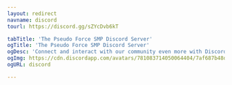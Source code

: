 ```yaml
---
layout: redirect
navname: discord
tourl: https://discord.gg/sZYcDvb6kT

tabTitle: 'The Pseudo Force SMP Discord Server'
ogTitle: 'The Pseudo Force SMP Discord Server'
ogDesc: 'Connect and interact with our community even more with Discord!'
ogImg: https://cdn.discordapp.com/avatars/781083714050064404/7af687b48dcff8f6a830d87060b1acc5.png
ogURL: discord

---
```

